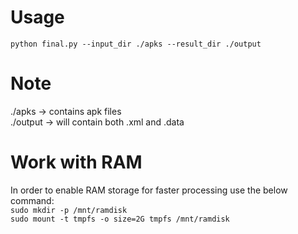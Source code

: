 # Usage
```python final.py --input_dir ./apks --result_dir ./output ```
# Note
./apks -> contains apk files <br />
./output -> will contain both .xml and .data
# Work with RAM
In order to enable RAM storage for faster processing use the below command:<br />
``` sudo mkdir -p /mnt/ramdisk ``` <br />
``` sudo mount -t tmpfs -o size=2G tmpfs /mnt/ramdisk ```
